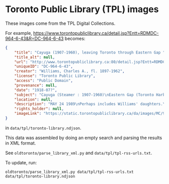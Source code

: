 # Toronto Public Library (TPL) images

These images come from the TPL Digital Collections.

For example, https://www.torontopubliclibrary.ca/detail.jsp?Entt=RDMDC-964-6-43&R=DC-964-6-43 becomes:

```json
{
    "title": "Cayuga (1907-1960), leaving Toronto through Eastern Gap ",
    "title_alt": null,
    "url": "http://www.torontopubliclibrary.ca:80/detail.jsp?Entt=RDMDC-964-6-43&R=DC-964-6-43",
    "uniqueID": "DC-964-6-43",
    "creator": "Williams, Charles A., fl. 1897-1962",
    "license": "Toronto Public Library",
    "access": "Public Domain",
    "provenance": null,
    "date": "1918-07?",
    "subject": "Cayuga (Steamer : 1907-1960)\nEastern Gap (Toronto Harbour, Ont.)\nFactories--Ontario--Toronto\nWilliams, Charles A.--Portraits",
    "location": null,
    "description": "MAY 24 1989\nPerhaps includes Williams' daughters.\nTEC 1119.5B",
    "rights_holder": null,
    "imageLink": "https://static.torontopubliclibrary.ca/da/images/MC/964-6-43.jpg"
}
```

in `data/tpl/toronto-library.ndjson`.

This data was assembled by doing an empty search and parsing the results in XML format.

See `oldtoronto/parse_library_xml.py` and `data/tpl/tpl-rss-urls.txt`.

To update, run:

    oldtoronto/parse_library_xml.py data/tpl/tpl-rss-urls.txt data/tpl/toronto-library.ndjson